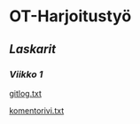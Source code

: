 # **OT-Harjoitustyö**
## *Laskarit*
### *Viikko 1*

[gitlog.txt](https://github.com/ainokuos/ot-harjoitustyo/blob/master/laskarit/gitlog.txt)

[komentorivi.txt](https://github.com/ainokuos/ot-harjoitustyo/blob/master/laskarit/komentorivi.txt)







